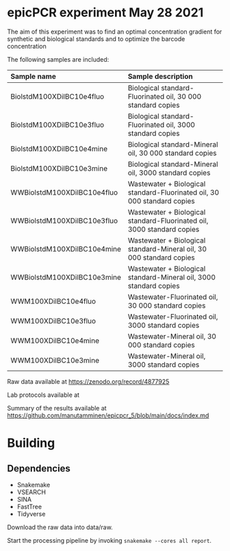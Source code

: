 # epicPCR experiment May 28 2021

The aim of this experiment was to find an optimal concentration gradient for synthetic and biological standards and to optimize the barcode concentration

The following samples are included:

| Sample name | Sample description |
| :--- | :--- |
| BiolstdM100XDilBC10e4fluo | Biological standard-Fluorinated oil, 30 000 standard copies |
| BiolstdM100XDilBC10e3fluo | Biological standard-Fluorinated oil, 3000 standard copies |
| BiolstdM100XDilBC10e4mine | Biological standard-Mineral oil, 30 000 standard copies |
| BiolstdM100XDilBC10e3mine | Biological standard-Mineral oil, 3000 standard copies |
| WWBiolstdM100XDilBC10e4fluo | Wastewater + Biological standard-Fluorinated oil, 30 000 standard copies |
| WWBiolstdM100XDilBC10e3fluo | Wastewater + Biological standard-Fluorinated oil, 3000 standard copies |
| WWBiolstdM100XDilBC10e4mine | Wastewater + Biological standard-Mineral oil, 30 000 standard copies |
| WWBiolstdM100XDilBC10e3mine | Wastewater + Biological standard-Mineral oil, 3000 standard copies |
| WWM100XDilBC10e4fluo | Wastewater-Fluorinated oil, 30 000 standard copies |
| WWM100XDilBC10e3fluo | Wastewater-Fluorinated oil, 3000 standard copies |
| WWM100XDilBC10e4mine | Wastewater-Mineral oil, 30 000 standard copies |
| WWM100XDilBC10e3mine | Wastewater-Mineral oil, 3000 standard copies |


Raw data available at https://zenodo.org/record/4877925

Lab protocols available at 

Summary of the results available at https://github.com/manutamminen/epicpcr_5/blob/main/docs/index.md


# Building

## Dependencies

- Snakemake
- VSEARCH
- SINA
- FastTree
- Tidyverse

Download the raw data into data/raw.

Start the processing pipeline by invoking `snakemake --cores all report`.


